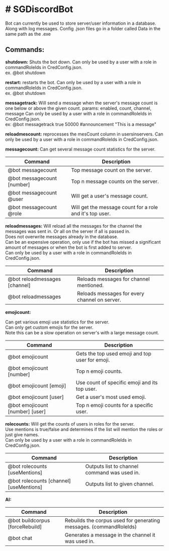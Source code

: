 <h1># SGDiscordBot</h1>
Bot can currently be used to store server/user information in a database. Along with log messages.
Config .json files go in a folder called Data in the same path as the .exe

<h2>Commands:</h2>

<b>shutdown:</b>
Shuts the bot down. Can only be used by a user with a role in commandRoleIds in CredConfig.json.<br />
ex. @bot shutdown

<b>restart:</b>
restarts the bot. Can only be used by a user with a role in commandRoleIds in CredConfig.json.<br />
ex. @bot shutdown

<b>messagetrack:</b>
Will send a message when the server's message count is one below or above the given count.
params: enabled, count, channel, message
Can only be used by a user with a role in commandRoleIds in CredConfig.json.<br />
ex: @bot messagetrack true 50000 #announcement "This is a message"

<b>reloadmescount:</b>
reprocesses the mesCount column in usersinservers.
Can only be used by a user with a role in commandRoleIds in CredConfig.json.

<b>messagecount:</b>
Can get several message count statistics for the server.<br />

| Command					 | Description	 											|
| -------------------------- | ------------- 											|
| @bot messagecount			 | Top message count on the server.							|
| @bot messagecount [number] | Top n message counts on the server.						|
| @bot messagecount @user	 | Will get a user's message count.							|
| @bot messagecount @role	 | Will get the message count for a role and it's top user. |

<b>reloadmessages:</b>
Will reload all the messages for the channel the messages was sent in. Or all on the server if all is passed in.<br />
Does not overwrite messages already in the database.<br />
Can be an expensive operation, only use if the bot has missed a significant amount of messages or when the bot is first added to server.<br />
Can only be used by a user with a role in commandRoleIds in CredConfig.json.<br />

| Command					    | Description   								|
| --------------------------    | ------------- 								|
| @bot reloadmessages [channel] | Reloads messages for channel mentioned.	  	|
| @bot reloadmessages 	 	    | Reloads messages for every channel on server.	|

<b>emojicount:</b>

Can get various emoji use statistics for the server. <br />
Can only get custom emojis for the server. <br />
Note this can be a slow operation on server's with a large message count. <br />

| Command							 | Description	 									|
| --------------------------		 | ------------- 									|
| @bot emojicount					 | Gets the top used emoji and top user for emoji.	|
| @bot emojicount [number]			 | Top n emoji counts.								|
| @bot emojicount [emoji]			 | Use count of specific emoji and its top user.	|
| @bot emojicount [user]			 | Get a user's most used emoji.					|
| @bot emojicount [number] [user]	 | Top n emoji counts for a specific user.			|


<b>rolecounts:</b>
Will get the counts of users in roles for the server.<br />
Use mentions is true/false and determines if the list will mention the roles or just give names.<br />
Can only be used by a user with a role in commandRoleIds in CredConfig.json.<br />

| Command					 				| Description	 								|
| -------------------------- 				| -------------  								|
| @bot rolecounts [useMentions]	 			| Outputs list to channel command was used in.	|
| @bot rolecounts [channel] [useMentions]	| Outputs list to given channel.				|

<b>AI:</b>

| Command					 				| Description	 													|
| -------------------------- 				| -------------  													|
| @bot buildcorpus [forceRebuild]	 		| Rebuilds the corpus used for generating messages. (commandRoleIds)|
| @bot chat 								| Generates a message in the channel it was used in.				|